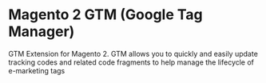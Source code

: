 # Magento 2 GTM (Google Tag Manager)
GTM Extension for Magento 2. GTM allows you to quickly and easily update tracking codes and related code fragments to help manage the lifecycle of e-marketing tags

